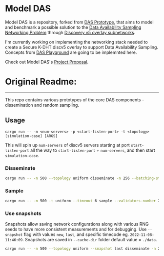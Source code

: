 # Model DAS
Model DAS is a repository, forked from [DAS Prototype](https://github.com/ChainSafe/das-prototype), that aims to model and benchmark a possible solution to the [Data Availability Sampling Networking Problem](https://github.com/ethereum/requests-for-proposals/blob/master/open-rfps/das.md) through [Discovery v5 overlay subnetworks](https://notes.ethereum.org/@pipermerriam/B1SS-nhad).

I'm currently working on implementing the networking stack needed to create a Secure K-DHT discv5 overlay to support Data Availability Sampling.  Concepts from [DAS Playground](https://github.com/EchoAlice/das-playground) are going to be implemnted here.

Check out Model DAS's [Project Proposal](https://hackmd.io/@nWQbi7_nQnWPS0Xt_GbOVQ/HyHiEpD8j).



# Original Readme:
-------------------------------------------------------------------------
This repo contains various prototypes of the core DAS components - dissemination and random sampling.

## Usage

`cargo run -- -n <num-servers> -p <start-listen-port> -t <topology> [simulation-case] [ARGS]`

This will spin up `num-servers` of discv5 servers starting at port `start-listen-port` all the way to `start-listen-port` + `num-servers`, and then start `simulation-case`.

### Disseminate

```bash
cargo run -- -n 500 --topology uniform disseminate -n 256 --batching-strategy 'bucket-wise' --forward-mode 'FA' --replicate-mode 'RS' --redundancy 1
```

### Sample

```bash
cargo run -- -n 500 -t uniform --timeout 6 sample --validators-number 2 --samples-per-validator 75 --parallelism 30
```

### Use snapshots
Snapshots allow saving network configurations along with various RNG seeds to have more consistent measurements and for debugging. Use `--snapshot` flag with values `new`, `last`, and specific timecode eg. `2022-11-08-11:46:09`. Snapshots are saved in `--cache-dir` folder default value = `./data`.

```bash
cargo run -- -n 500 --topology uniform --snapshot last disseminate -n 256
```

